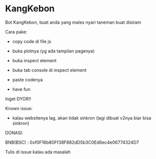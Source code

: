 # KangKebon
Bot KangKebon, buat anda yang males nyari taneman buat disiram

Cara pake:

- copy code di file js

- buka plotnya (yg ada tampilan pagenya)

- buka inspect element

- buka tab console di inspect element

- paste codenya

- have fun

Inget DYOR!!

Known issue:

- kalau websitenya lag, akan tidak sinkron (lagi dibuat v2nya biar bisa sinkron)

DONASI:

BNB(BSC) : 0xf0F16b80Ff38F882dD5b3C0Ed6ec4e06774324D7

Tulis di issue kalau ada masalah
